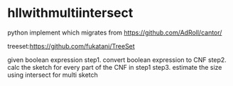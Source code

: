 # hllwithmultiintersect

python implement which migrates from https://github.com/AdRoll/cantor/

treeset:https://github.com/fukatani/TreeSet

given boolean expression 
step1. convert boolean expression to CNF
step2. calc the sketch for every part of the CNF in step1
step3. estimate the size using intersect for multi sketch